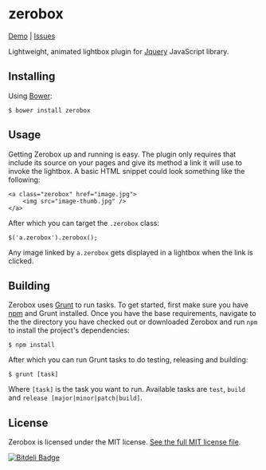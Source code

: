 zerobox
=======

[Demo](http://goo.gl/30rcg) | [Issues](https://github.com/kolodny/zerobox/issues)

Lightweight, animated lightbox plugin for [Jquery](http://jquery.com) JavaScript library.

## Installing

Using [Bower](http://bower.io/):

    $ bower install zerobox

## Usage

Getting Zerobox up and running is easy. The plugin only requires that include its source on your pages and give its method a link it will use to invoke the lightbox. A basic HTML snippet could look something like the following:

    <a class="zerobox" href="image.jpg">
        <img src="image-thumb.jpg" />
    </a>

After which you can target the ```.zerobox``` class:

    $('a.zerobox').zerobox();

Any image linked by ```a.zerobox``` gets displayed in a lightbox when the link is clicked.

## Building

Zerobox uses [Grunt](http://gruntjs.com/) to run tasks. To get started, first make sure you have [npm](https://npmjs.org/) and Grunt installed. Once you have the base requirements, navigate to the the directory you have checked out or downloaded Zerobox and run ```npm``` to install the project's dependencies:

    $ npm install

After which you can run Grunt tasks to do testing, releasing and building:

    $ grunt [task]

Where ```[task]``` is the task you want to run. Available tasks are ```test```, ```build``` and ```release [major|minor|patch|build]```.

## License

Zerobox is licensed under the MIT license. [See the full MIT license file](https://raw.github.com/kolodny/zerobox/master/LICENSE).

[![Bitdeli Badge](https://d2weczhvl823v0.cloudfront.net/kolodny/zerobox/trend.png)](https://bitdeli.com/free "Bitdeli Badge")